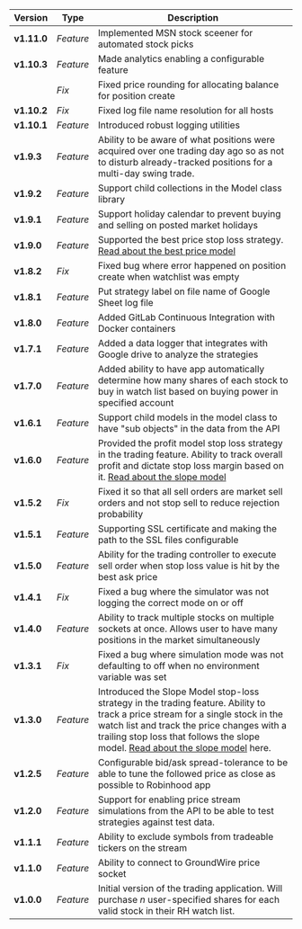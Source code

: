 | Version              | Type      | Description                                                                                               |
| -------------------- | --------- | --------------------------------------------------------------------------------------------------------- |
| **v1.11.0**          | *Feature* | Implemented MSN stock sceener for automated stock picks                                                   |
| **v1.10.3**          | *Feature* | Made analytics enabling a configurable feature                                                            |
|                      | *Fix*     | Fixed price rounding for allocating balance for position create                                           |
| **v1.10.2**          | *Fix*     | Fixed log file name resolution for all hosts                                                              |
| **v1.10.1**          | *Feature* | Introduced robust logging utilities                                                                       |
| **v1.9.3**           | *Feature* | Ability to be aware of what positions were acquired over one trading day ago so as not to disturb already-tracked positions for a multi-day swing trade. |
| **v1.9.2**           | *Feature* | Support child collections in the Model class library                                                      |
| **v1.9.1**           | *Feature* | Support holiday calendar to prevent buying and selling on posted market holidays                          |
| **v1.9.0**           | *Feature* | Supported the best price stop loss strategy. [Read about the best price model](./strategies/README.md)    |
| **v1.8.2**           | *Fix*     | Fixed bug where error happened on position create when watchlist was empty                                |
| **v1.8.1**           | *Feature* | Put strategy label on file name of Google Sheet log file                                                  |
| **v1.8.0**           | *Feature* | Added GitLab Continuous Integration with Docker containers                                                |
| **v1.7.1**           | *Feature* | Added a data logger that integrates with Google drive to analyze the strategies                           |
| **v1.7.0**           | *Feature* | Added ability to have app automatically determine how many shares of each stock to buy in watch list based on buying power in specified account |
| **v1.6.1**           | *Feature* | Support child models in the model class to have "sub objects" in the data from the API                    |
| **v1.6.0**           | *Feature* | Provided the profit model stop loss strategy in the trading feature.  Ability to track overall profit and dictate stop loss margin based on it. [Read about the slope model](./strategies/README.md) |
| **v1.5.2**           | *Fix*     | Fixed it so that all sell orders are market sell orders and not stop sell to reduce rejection probability |
| **v1.5.1**           | *Feature* | Supporting SSL certificate and making the path to the SSL files configurable                              |
| **v1.5.0**           | *Feature* | Ability for the trading controller to execute sell order when stop loss value is hit by the best ask price |
| **v1.4.1**           | *Fix*     | Fixed a bug where the simulator was not logging the correct mode on or off                                |
| **v1.4.0**           | *Feature* | Ability to track multiple stocks on multiple sockets at once.  Allows user to have many positions in the market simultaneously |
| **v1.3.1**           | *Fix*     | Fixed a bug where simulation mode was not defaulting to off when no environment variable was set |
| **v1.3.0**           | *Feature* | Introduced the Slope Model stop-loss strategy in the trading feature.  Ability to track a price stream for a single stock in the watch list and track the price changes with a trailing stop loss that follows the slope model.  [Read about the slope model](./strategies/README.md) here. |
| **v1.2.5**           | *Feature* | Configurable bid/ask spread-tolerance to be able to tune the followed price as close as possible to Robinhood app |
| **v1.2.0**           | *Feature* | Support for enabling price stream simulations from the API to be able to test strategies against test data. |
| **v1.1.1**           | *Feature* | Ability to exclude symbols from tradeable tickers on the stream |
| **v1.1.0**           | *Feature* | Ability to connect to GroundWire price socket |
| **v1.0.0**           | *Feature* | Initial version of the trading application.  Will purchase *n* user-specified shares for each valid stock in their RH watch list. |